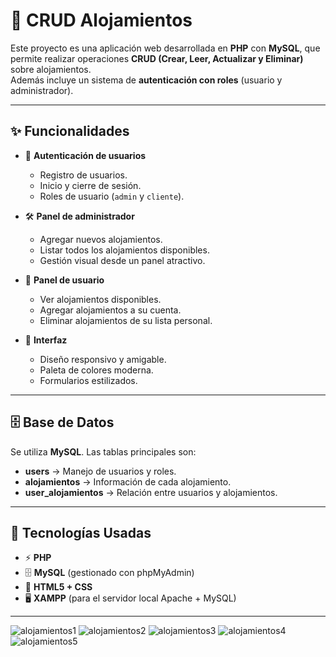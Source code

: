 # 🏡 CRUD Alojamientos

Este proyecto es una aplicación web desarrollada en **PHP** con **MySQL**, que permite realizar operaciones **CRUD (Crear, Leer, Actualizar y Eliminar)** sobre alojamientos.  
Además incluye un sistema de **autenticación con roles** (usuario y administrador).

---

## ✨ Funcionalidades

- 🔑 **Autenticación de usuarios**
  - Registro de usuarios.
  - Inicio y cierre de sesión.
  - Roles de usuario (`admin` y `cliente`).

- 🛠️ **Panel de administrador**
  - Agregar nuevos alojamientos.
  - Listar todos los alojamientos disponibles.
  - Gestión visual desde un panel atractivo.

- 👤 **Panel de usuario**
  - Ver alojamientos disponibles.
  - Agregar alojamientos a su cuenta.
  - Eliminar alojamientos de su lista personal.

- 🎨 **Interfaz**
  - Diseño responsivo y amigable.
  - Paleta de colores moderna.
  - Formularios estilizados.

---

## 🗄️ Base de Datos

Se utiliza **MySQL**. Las tablas principales son:

- **users** → Manejo de usuarios y roles.  
- **alojamientos** → Información de cada alojamiento.  
- **user_alojamientos** → Relación entre usuarios y alojamientos.

---

## 🚀 Tecnologías Usadas

- ⚡ **PHP**
- 🗄️ **MySQL** (gestionado con phpMyAdmin)
- 🎨 **HTML5 + CSS**
- 🖥️ **XAMPP** (para el servidor local Apache + MySQL)

---

![alojamientos1](https://github.com/user-attachments/assets/eaa60085-255b-4795-b961-f377c9b5097a)
![alojamientos2](https://github.com/user-attachments/assets/3a82fcf7-3e80-4320-bf28-9064b11d1eb8)
![alojamientos3](https://github.com/user-attachments/assets/3c830823-a6da-4e33-bab2-8d0addb1b9ab)
![alojamientos4](https://github.com/user-attachments/assets/d5f925b7-70e6-4e1c-8303-3e03ccc83d13)
![alojamientos5](https://github.com/user-attachments/assets/8d436824-635f-4921-9bbc-ab3cbd194618)
